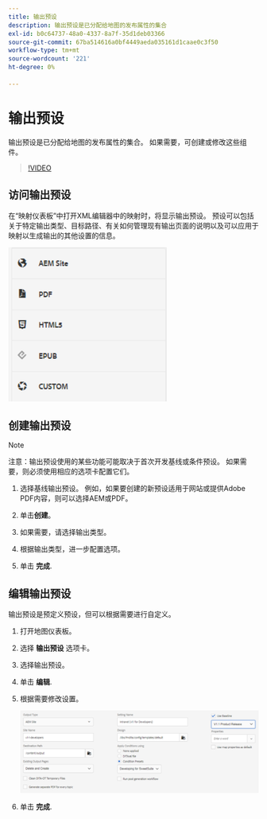 ```yaml
---
title: 输出预设
description: 输出预设是已分配给地图的发布属性的集合
exl-id: b0c64737-48a0-4337-8a7f-35d1deb03366
source-git-commit: 67ba514616a0bf4449aeda035161d1caae0c3f50
workflow-type: tm+mt
source-wordcount: '221'
ht-degree: 0%

---
```


# 输出预设

输出预设是已分配给地图的发布属性的集合。 如果需要，可创建或修改这些组件。

>[!VIDEO](https://video.tv.adobe.com/v/338989?quality=12&learn=on)

## 访问输出预设

在“映射仪表板”中打开XML编辑器中的映射时，将显示输出预设。 预设可以包括关于特定输出类型、目标路径、有关如何管理现有输出页面的说明以及可以应用于映射以生成输出的其他设置的信息。

![Access-Output-Preset](images/access-output-presets.png)

## 创建输出预设

>[!NOTE]
>
>注意：输出预设使用的某些功能可能取决于首次开发基线或条件预设。 如果需要，则必须使用相应的选项卡配置它们。

1. 选择基线输出预设。 例如，如果要创建的新预设适用于网站或提供Adobe PDF内容，则可以选择AEM或PDF。

1. 单击&#x200B;**创建**。

1. 如果需要，请选择输出类型。

1. 根据输出类型，进一步配置选项。

1. 单击 **完成**.

## 编辑输出预设

输出预设是预定义预设，但可以根据需要进行自定义。

1. 打开地图仪表板。

1. 选择 **输出预设** 选项卡。

1. 选择输出预设。

1. 单击 **编辑**.

1. 根据需要修改设置。

   ![Edit-Output-Preset](images/edit-output-preset.png)

1. 单击 **完成**.
